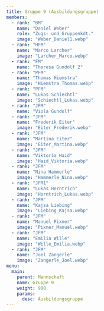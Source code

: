 ```yaml
---
title: Gruppe 9 (Ausbildungsgruppe)
members:
  - rank: "BM"
    name: "Daniel Weber"
    role: "Zugs- und Gruppenkdt."
    image: "Weber_Daniel1.webp"
  - rank: "HFM"
    name: "Marco Larcher"
    image: "Larcher_Marco.webp"
  - rank: "FM"
    name: "Theresa Gundolf 2"
  - rank: "PFM"
    name: "Thomas Hiemstra"
    image: "Hiemstra_Thomas.webp"
  - rank: "PFM"
    name: "Lukas Schiechtl"
    image: "Schiechtl_Lukas.webp"
  - rank: "JFM"
    name: "Viola Gundolf"
  - rank: "JFM"
    name: "Frederik Eiter"
    image: "Eiter_Frederik.webp"
  - rank: "JFM"
    name: "Martina Eiter"
    image: "Eiter_Martina.webp"
  - rank: "JFM"
    name: "Viktoria Haid"
    image: "Haid_Viktoria.webp"
  - rank: "JFM"
    name: "Nina Hammerle"
    image: "Hammerle_Nina.webp"
  - rank: "JFM1"
    name: "Lukas Horntrich"
    image: "Horntrich_Lukas.webp"
  - rank: "JFM"
    name: "Kajsa Liebing"
    image: "Liebing_Kajsa.webp"
  - rank: "JFM"
    name: "Manuel Pixner"
    image: "Pixner_Manuel.webp"
  - rank: "JFM"
    name: "Emilia Wille"
    image: "Wille_Emilia.webp"
  - rank: "JFM"
    name: "Joel Zangerle"
    image: "Zangerle_Joel.webp"
menu:
  main:
    parent: Mannschaft
    name: Gruppe 9
    weight: 900
    params:
      desc: Ausbildungsgruppe
---
```

